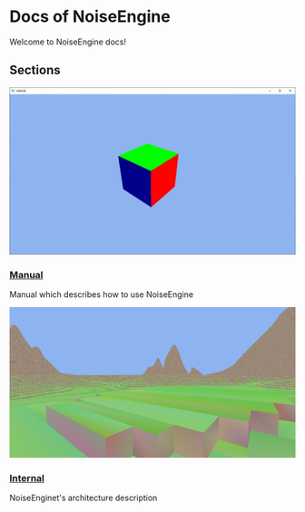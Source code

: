 # Docs of NoiseEngine
Welcome to NoiseEngine docs!

## Sections

<div class="link-panel">
    <a href="manual/">
        <img src="../images/docs/manual/get-started/create-new-project/primitives.webp">
        <h3>Manual</h3>
    </a>
    <p>Manual which describes how to use NoiseEngine</p>
</div>

<div class="link-panel">
    <a href="internal/">
        <img src="../images/voxel-terrain.webp">
        <h3>Internal</h3>
    </a>
    <p>NoiseEnginet's architecture description</p>
</div>
